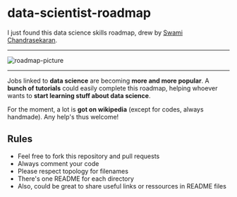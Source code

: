 # data-scientist-roadmap

I just found this data science skills roadmap, drew by [Swami Chandrasekaran](http://nirvacana.com/thoughts/becoming-a-data-scientist/). 

****

![roadmap-picture](https://raw.githubusercontent.com/lujianmei/data-scientist-roadmap/zh_CN/data_sciencist.jpg)

****

Jobs linked to __data science__ are becoming __more and more popular__. A __bunch of tutorials__ could easily complete this roadmap, helping whoever wants to __start learning stuff about data science__.

For the moment, a lot is __got on wikipedia__ (except for codes, always handmade). Any help's thus welcome!

## Rules

* Feel free to fork this repository and pull requests
* Always comment your code
* Please respect topology for filenames
* There's one README for each directory
* Also, could be great to share useful links or ressources in README files
